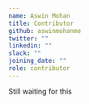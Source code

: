 ```yaml
---
name: Aswin Mohan
title: Contributor
github: aswinmohanme
twitter: ""
linkedin: ""
slack: ""
joining_date: ""
role: contributor
---
```


Still waiting for this
